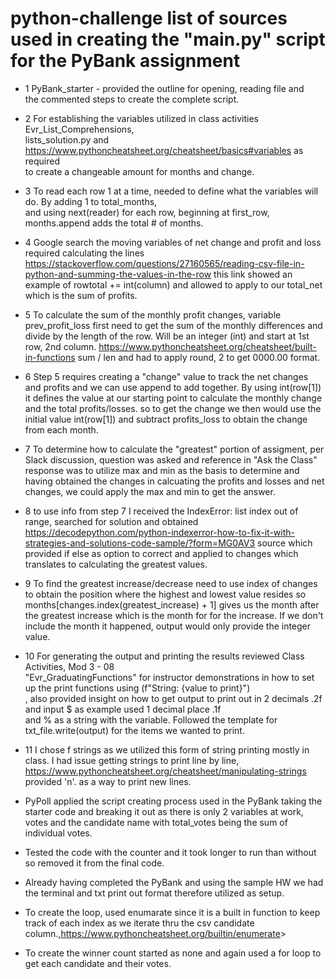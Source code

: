 # python-challenge list of sources used in creating the "main.py" script for the PyBank assignment  

* 1 PyBank_starter - provided the outline for opening, reading file and  
the commented steps to create the complete script.  

* 2 For establishing the variables utilized in class activities Evr_List_Comprehensions,  
lists_solution.py and <https://www.pythoncheatsheet.org/cheatsheet/basics#variables> as required  
to create a changeable amount for months and change.  

* 3 To read each row 1 at a time, needed to define what the variables will do. By adding 1 to total_months,  
and using next(reader) for each row, beginning at first_row, months.append adds the total # of months.

* 4 Google search the moving variables of net change and profit and loss required calculating the lines
 <https://stackoverflow.com/questions/27160565/reading-csv-file-in-python-and-summing-the-values-in-the-row>
 this link showed an example of rowtotal += int(column) and allowed to apply to our total_net which is the sum of profits.

* 5 To calculate the sum of the monthly profit changes, variable prev_profit_loss first need to get the sum of the
monthly differences and divide by the length of the row. Will be an integer (int) and start at 1st row, 2nd column.
<https://www.pythoncheatsheet.org/cheatsheet/built-in-functions> sum / len and had to apply round, 2 to get 0000.00 format.

* 6 Step 5 requires creating a "change" value to track the net changes and profits and we can use append to add together.
By using int(row[1]) it defines the value at our starting point to calculate the monthly change and the total profits/losses.
so to get the change we then would use the initial value int(row[1]) and subtract profits_loss to obtain the change from
each month.

* 7 To determine how to calculate the "greatest" portion of assigment, per Slack discussion, question was asked and
reference in "Ask the Class" response was to utilize max and min as the basis to determine and having obtained the changes
in calcuating the profits and losses and net changes, we could apply the max and min to get the answer.

* 8 to use info from step 7 I received the IndexError: list index out of range, searched for solution and obtained
<https://decodepython.com/python-indexerror-how-to-fix-it-with-strategies-and-solutions-code-sample/?form=MG0AV3> source
which provided if else as option to correct and applied to changes which translates to calculating the greatest values.

* 9 To find the greatest increase/decrease need to use index of changes to obtain the position where the highest and lowest value
resides so months[changes.index(greatest_increase) + 1] gives us the month after the greatest increase which is the month for
for the increase. If we don't include the month it happened, output would only provide the integer value.

* 10 For generating the output and printing the results reviewed Class Activities, Mod 3 - 08  
"Evr_GraduatingFunctions" for instructor demonstrations in how to set up the print functions using (f"String: {value to print}")  
, also provided insight on how to get output to print out in 2 decimals .2f and input $ as example used 1 decimal place .1f  
and % as a string with the variable. Followed the template for txt_file.write(output) for the items we wanted to print.

* 11 I chose f strings as we utilized this form of string printing mostly in class. I had issue getting strings to
print line by line, <https://www.pythoncheatsheet.org/cheatsheet/manipulating-strings> provided 'n\'. as a way to print new lines.

* PyPoll applied the script creating process used in the PyBank taking the starter code and breaking it out
as there is only 2 variables at work, votes and the candidate name with total_votes being the sum of
individual votes.

* Tested the code with the counter and it took longer to run than without so removed it from the final code.

* Already having completed the PyBank and using the sample HW we had the terminal and txt print out format
therefore utilized as setup.

* To create the loop, used enumarate since it is a built in function to keep track of each index as
we iterate thru the csv candidate column.,<https://www.pythoncheatsheet.org/builtin/enumerate>>

* To create the winner count started as none and again used a for loop to get each candidate and their votes.